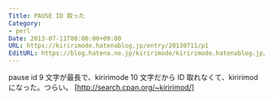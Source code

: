 ```yaml
---
Title: PAUSE ID 取った
Category:
- perl
Date: 2013-07-11T00:00:00+09:00
URL: https://kiririmode.hatenablog.jp/entry/20130711/p1
EditURL: https://blog.hatena.ne.jp/kiririmode/kiririmode.hatenablog.jp/atom/entry/8454420450078209637
---
```



pause id 9 文字が最長で、kiririmode 10 文字だから ID 取れなくて、kiririmod になった。つらい。
[http://search.cpan.org/~kiririmod/]
